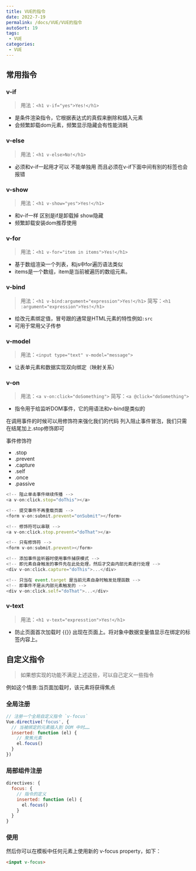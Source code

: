 ```yaml
---
title: VUE的指令
date: 2022-7-19
permalink: /docs/VUE/VUE的指令
autoSort: 19
tags:
 - VUE
categories: 
 - VUE
---
```


## 常用指令

### v-if

> 用法：`<h1 v-if="yes">Yes!</h1>`

- 是条件渲染指令，它根据表达式的真假来删除和插入元素
- 会频繁卸载dom元素，频繁显示隐藏会有性能消耗

### v-else

> 用法：`<h1 v-else>No!</h1>`

- 必须和v-if一起用才可以 不能单独用 而且必须在v-if下面中间有别的标签也会报错

### v-show

> 用法：`<h1 v-show="yes">Yes!</h1>`

- 和v-if一样 区别是if是卸载掉 show隐藏
- 频繁卸载安装dom推荐使用

### v-for

> 用法：`<h1 v-for="item in items">Yes!</h1>`

- 基于数组渲染一个列表，和js中for遍历语法类似
- items是一个数组，item是当前被遍历的数组元素。

### v-bind

> 用法：`<h1 v-bind:argument="expression">Yes!</h1>`
> 简写：`<h1 :argument="expression">Yes!</h1>`

- 给改元素绑定值，冒号跟的通常是HTML元素的特性例如`:src`
- 可用于常用父子传参

### v-model

> 用法：`<input type="text" v-model="message">`

- 让表单元素和数据实现双向绑定（映射关系）

### v-on

> 用法：`<a v-on:click="doSomething">`
> 简写：`<a @click="doSomething">`

- 指令用于给监听DOM事件，它的用语法和v-bind是类似的

在调用事件的时候可以用修饰符来强化我们的代码
列入阻止事件冒泡，我们只需在结尾加上.stop修饰即可

事件修饰符

- .stop
- .prevent
- .capture
- .self
- .once
- .passive

```js
<!-- 阻止单击事件继续传播 -->
<a v-on:click.stop="doThis"></a>

<!-- 提交事件不再重载页面 -->
<form v-on:submit.prevent="onSubmit"></form>

<!-- 修饰符可以串联 -->
<a v-on:click.stop.prevent="doThat"></a>

<!-- 只有修饰符 -->
<form v-on:submit.prevent></form>

<!-- 添加事件监听器时使用事件捕获模式 -->
<!-- 即元素自身触发的事件先在此处处理，然后才交由内部元素进行处理 -->
<div v-on:click.capture="doThis">...</div>

<!-- 只当在 event.target 是当前元素自身时触发处理函数 -->
<!-- 即事件不是从内部元素触发的 -->
<div v-on:click.self="doThat">...</div>
```

### v-text

> 用法：`<h1 v-text="expresstion">Yes!</h1>`

- 防止页面首次加载时 {{}} 出现在页面上。将对象中数据变量值显示在绑定的标签内容上。


## 自定义指令

> 如果想实现的功能不满足上述这些，可以自己定义一些指令<br>

例如这个情景:当页面加载时，该元素将获得焦点
### 全局注册
```js
// 注册一个全局自定义指令 `v-focus`
Vue.directive('focus', {
  // 当被绑定的元素插入到 DOM 中时……
  inserted: function (el) {
    // 聚焦元素
    el.focus()
  }
})
```
### 局部组件注册
```js
directives: {
  focus: {
    // 指令的定义
    inserted: function (el) {
      el.focus()
    }
  }
}
```

### 使用
然后你可以在模板中任何元素上使用新的 v-focus property，如下：
```html
<input v-focus>
```
